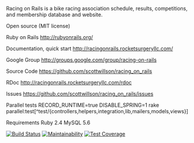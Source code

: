 Racing on Rails is a bike racing association schedule, results, competitions, and membership database and website.

Open source (MIT license)

Ruby on Rails
http://rubyonrails.org/

Documentation, quick start
http://racingonrails.rocketsurgeryllc.com/

Google Group
http://groups.google.com/group/racing-on-rails

Source Code
https://github.com/scottwillson/racing_on_rails

RDoc
http://racingonrails.rocketsurgeryllc.com/rdoc

Issues
https://github.com/scottwillson/racing_on_rails/issues

Parallel tests
RECORD_RUNTIME=true DISABLE_SPRING=1 rake parallel:test[^test/{controllers,helpers,integration,lib,mailers,models,views}]

Requirements
Ruby 2.4
MySQL 5.6

[![Build Status](https://semaphoreci.com/api/v1/rocket_surgery/racing_on_rails/branches/master/badge.svg)](https://semaphoreci.com/rocket_surgery/racing_on_rails)
[![Maintainability](https://api.codeclimate.com/v1/badges/a73ba298894ee91b4618/maintainability)](https://api.codeclimate.com/v1/badges/a73ba298894ee91b4618/maintainability)
[![Test Coverage](https://api.codeclimate.com/v1/badges/a73ba298894ee91b4618/test_coverage)](https://codeclimate.com/github/scottwillson/racing_on_rails/test_coverage)
